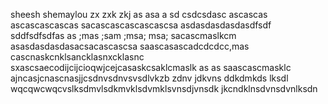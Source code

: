 sheesh
shemaylou
zx zxk zkj  as asa a
sd
csdcsdasc
ascascas
ascascascascas
sacascascascascascsa
asdasdasdasdasdfsdf
sddfsdfsdfas as ;mas ;sam ;msa; msa; sacascmaslkcm
asasdasdasdasacsacascascsa
saascasascadcdcdcc,mas cascnaskcnklsancklasnxcklasnc
sxascsaecodijcijcioqwjcejcasaskcsaklcmaslk as as saascascmasklc
ajncasjcnascnasjjcsdnvsdnvsvsdlvkzb zdnv jdkvns
ddkdmkds lksdl
wqcqwcwqcvslksdmvlsdkmvklsdvmklsvnsdjvnsdk
jkcndklnsdvnsdvnlksdn
